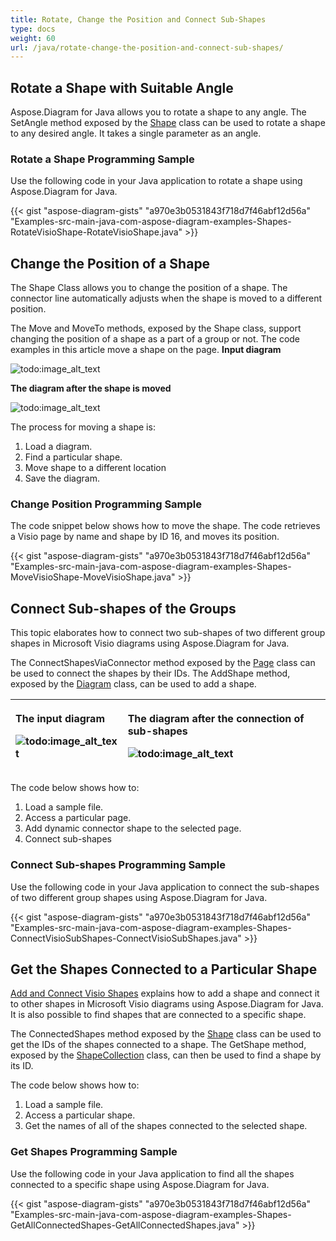 ```yaml
---
title: Rotate, Change the Position and Connect Sub-Shapes
type: docs
weight: 60
url: /java/rotate-change-the-position-and-connect-sub-shapes/
---
```


## **Rotate a Shape with Suitable Angle**
Aspose.Diagram for Java allows you to rotate a shape to any angle. The SetAngle method exposed by the [Shape](https://reference.aspose.com/diagram/java/com.aspose.diagram/shape) class can be used to rotate a shape to any desired angle. It takes a single parameter as an angle.
### **Rotate a Shape Programming Sample**
Use the following code in your Java application to rotate a shape using Aspose.Diagram for Java.

{{< gist "aspose-diagram-gists" "a970e3b0531843f718d7f46abf12d56a" "Examples-src-main-java-com-aspose-diagram-examples-Shapes-RotateVisioShape-RotateVisioShape.java" >}}
## **Change the Position of a Shape**
The Shape Class allows you to change the position of a shape. The connector line automatically adjusts when the shape is moved to a different position.

The Move and MoveTo methods, exposed by the Shape class, support changing the position of a shape as a part of a group or not.
The code examples in this article move a shape on the page.
**Input diagram** 

![todo:image_alt_text](http://i.imgur.com/cThgWnB.png)


**The diagram after the shape is moved** 

![todo:image_alt_text](http://i.imgur.com/Q3QByqe.png)

The process for moving a shape is:

1. Load a diagram.
1. Find a particular shape.
1. Move shape to a different location
1. Save the diagram.
### **Change Position Programming Sample**
The code snippet below shows how to move the shape. The code retrieves a Visio page by name and shape by ID 16, and moves its position.

{{< gist "aspose-diagram-gists" "a970e3b0531843f718d7f46abf12d56a" "Examples-src-main-java-com-aspose-diagram-examples-Shapes-MoveVisioShape-MoveVisioShape.java" >}}
## **Connect Sub-shapes of the Groups**
This topic elaborates how to connect two sub-shapes of two different group shapes in Microsoft Visio diagrams using Aspose.Diagram for Java.

The ConnectShapesViaConnector method exposed by the [Page](https://reference.aspose.com/diagram/java/com.aspose.diagram/page) class can be used to connect the shapes by their IDs. The AddShape method, exposed by the [Diagram](https://reference.aspose.com/diagram/java) class, can be used to add a shape.

|<p>**The input diagram** </p><p>![todo:image_alt_text](http://i.imgur.com/74rDby5.png)</p>|<p>**The diagram after the connection of sub-shapes** </p><p>![todo:image_alt_text](http://i.imgur.com/c387dZJ.png)</p>|
| :- | :- |
The code below shows how to:

1. Load a sample file.
1. Access a particular page.
1. Add dynamic connector shape to the selected page.
1. Connect sub-shapes
### **Connect Sub-shapes Programming Sample**
Use the following code in your Java application to connect the sub-shapes of two different group shapes using Aspose.Diagram for Java.

{{< gist "aspose-diagram-gists" "a970e3b0531843f718d7f46abf12d56a" "Examples-src-main-java-com-aspose-diagram-examples-Shapes-ConnectVisioSubShapes-ConnectVisioSubShapes.java" >}}
## **Get the Shapes Connected to a Particular Shape**
[Add and Connect Visio Shapes](/diagram/java/add-and-connect-visio-shapes/) explains how to add a shape and connect it to other shapes in Microsoft Visio diagrams using Aspose.Diagram for Java. It is also possible to find shapes that are connected to a specific shape.

The ConnectedShapes method exposed by the [Shape](https://reference.aspose.com/diagram/java/com.aspose.diagram/shape) class can be used to get the IDs of the shapes connected to a shape. The GetShape method, exposed by the [ShapeCollection](http://www.aspose.com/api/java/diagram/com.aspose.diagram/classes/shapecollection) class, can then be used to find a shape by its ID.

The code below shows how to:

1. Load a sample file.
1. Access a particular shape.
1. Get the names of all of the shapes connected to the selected shape.
### **Get Shapes Programming Sample**
Use the following code in your Java application to find all the shapes connected to a specific shape using Aspose.Diagram for Java.

{{< gist "aspose-diagram-gists" "a970e3b0531843f718d7f46abf12d56a" "Examples-src-main-java-com-aspose-diagram-examples-Shapes-GetAllConnectedShapes-GetAllConnectedShapes.java" >}}
